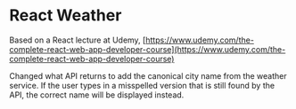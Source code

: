 # React Weather

Based on a React lecture at Udemy,  [https://www.udemy.com/the-complete-react-web-app-developer-course](https://www.udemy.com/the-complete-react-web-app-developer-course)

Changed what API returns to add the canonical city name from the weather service. If the user types in a misspelled version that is still found by the API, the correct name will be displayed instead.

